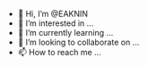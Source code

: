 - 👋 Hi, I’m @EAKNIN
- 👀 I’m interested in ...
- 🌱 I’m currently learning ...
- 💞️ I’m looking to collaborate on ...
- 📫 How to reach me ...

<!---
EAKNIN/EAKNIN is a ✨ special ✨ repository because its `README.md` (this file) appears on your GitHub profile.
You can click the Preview link to take a look at your changes.
--->
